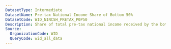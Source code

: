 ```yaml
---
DatasetType: Intermediate
DatasetName: Pre-tax National Income Share of Bottom 50%
DatasetCode: WID_NINCSH_PRETAX_P0P50
Description: Share of total pre-tax national income received by the bottom 50% of earners
Source:
  OrganizationCode: WID
  QueryCode: wid_all_data
---
```

